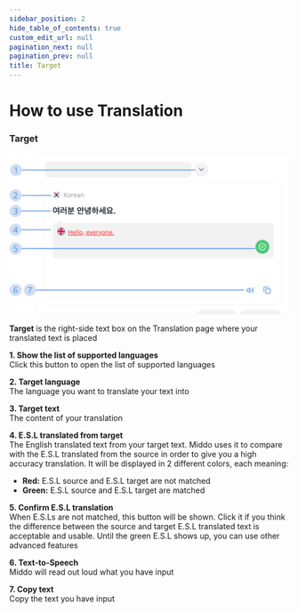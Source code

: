 ```yaml
---  
sidebar_position: 2  
hide_table_of_contents: true  
custom_edit_url: null  
pagination_next: null  
pagination_prev: null  
title: Target  
---  
```

  
# How to use Translation  
  
### Target  
  
![Target](./img/target.png)  
  
**Target** is the right-side text box on the Translation page where your translated text is placed  
  
**1. Show the list of supported languages**  
   Click this button to open the list of supported languages  
  
**2. Target language**  
   The language you want to translate your text into  
  
**3. Target text**   
   The content of your translation  
  
**4. E.S.L translated from target**  
   The English translated text from your target text. Middo uses it to compare with the E.S.L translated from the source in order to give you a high accuracy translation. It will be displayed in 2 different colors, each meaning:  
   - **Red:** E.S.L source and E.S.L target are not matched  
   - **Green:** E.S.L source and E.S.L target are matched  
  
**5. Confirm E.S.L translation**  
   When E.S.Ls are not matched, this button will be shown. Click it if you think the difference between the source and target E.S.L translated text is acceptable and usable. Until the green E.S.L shows up, you can use other advanced features  
  
**6. Text-to-Speech**  
   Middo will read out loud what you have input  
  
**7. Copy text**  
   Copy the text you have input  
